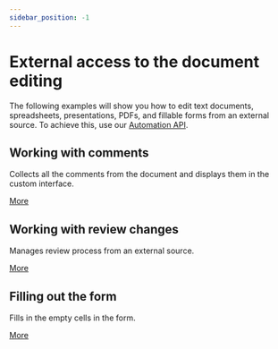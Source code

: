 ```yaml
---
sidebar_position: -1
---
```


# External access to the document editing

The following examples will show you how to edit text documents, spreadsheets, presentations, PDFs, and fillable forms from an external source. To achieve this, use our [Automation API](../../usage-api/automation-api.md).

## Working with comments

Collects all the comments from the document and displays them in the custom interface.

[More](working-with-comments.md)

## Working with review changes

Manages review process from an external source.

[More](working-with-review-changes.md)

## Filling out the form

Fills in the empty cells in the form.

[More](filling-out-the-form.md)
